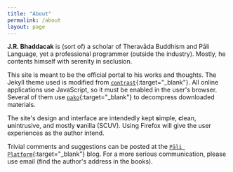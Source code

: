 ```yaml
---
title: "About"
permalink: /about
layout: page
---
```


**J.R. Bhaddacak** is (sort of) a scholar of Theravāda Buddhism and Pāli Language, yet a professional programmer (outside the industry). Mostly, he contents himself with serenity in seclusion.

This site is meant to be the official portal to his works and thoughts. The Jekyll theme used is modified from [`contrast`](https://github.com/niklasbuschmann/contrast){:target="\_blank"}. All online applications use JavaScript, so it must be enabled in the user's browser. Several of them use [`pako`](https://github.com/nodeca/pako){:target="\_blank"} to decompress downloaded materials.

The site's design and interface are intendedly kept **s**imple, **c**lean, **u**nintrusive, and mostly **v**anilla (SCUV). Using Firefox will give the user experiences as the author intend.

Trivial comments and suggestions can be posted at the [`Pāli Platform`](http://paliplatform.blogspot.com){:target="\_blank"} blog. For a more serious communication, please use email (find the author's address in the books).
